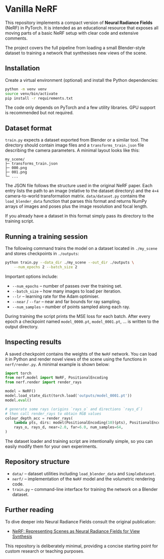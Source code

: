 # Vanilla NeRF

This repository implements a compact version of **Neural Radiance Fields** (NeRF) in PyTorch.  It is intended as an educational resource that exposes all moving parts of a basic NeRF setup with clear code and extensive comments.

The project covers the full pipeline from loading a small Blender-style dataset to training a network that synthesises new views of the scene.

## Installation

Create a virtual environment (optional) and install the Python dependencies:

```bash
python -m venv venv
source venv/bin/activate
pip install -r requirements.txt
```

The code only depends on PyTorch and a few utility libraries.  GPU support is recommended but not required.

## Dataset format

`train.py` expects a dataset exported from Blender or a similar tool.  The directory should contain image files and a `transforms_train.json` file describing the camera parameters.  A minimal layout looks like this:

```text
my_scene/
├─ transforms_train.json
├─ 000.png
├─ 001.png
└─ ...
```

The JSON file follows the structure used in the original NeRF paper.  Each entry lists the path to an image (relative to the dataset directory) and the `4×4` camera-to-world transformation matrix.  `data/dataset.py` contains the `load_blender_data` function that parses this format and returns NumPy arrays of images and poses plus the image resolution and focal length.

If you already have a dataset in this format simply pass its directory to the training script.

## Running a training session

The following command trains the model on a dataset located in `./my_scene` and stores checkpoints in `./outputs`:

```bash
python train.py --data_dir ./my_scene --out_dir ./outputs \
    --num_epochs 2 --batch_size 2
```

Important options include:

- `--num_epochs` – number of passes over the training set.
- `--batch_size` – how many images to load per iteration.
- `--lr` – learning rate for the Adam optimiser.
- `--near` / `--far` – near and far bounds for ray sampling.
- `--num_samples` – number of points sampled along each ray.

During training the script prints the MSE loss for each batch.  After every epoch a checkpoint named `model_0000.pt`, `model_0001.pt`, ... is written to the output directory.

## Inspecting results

A saved checkpoint contains the weights of the `NeRF` network.  You can load it in Python and render novel views of the scene using the functions in `nerf/render.py`.  A minimal example is shown below:

```python
import torch
from nerf.model import NeRF, PositionalEncoding
from nerf.render import render_rays

model = NeRF()
model.load_state_dict(torch.load('outputs/model_0001.pt'))
model.eval()

# generate some rays (origins `rays_o` and directions `rays_d`)
# then call render_rays to obtain RGB values
colour_depth_acc = render_rays(
    lambda pts, dirs: model(PositionalEncoding(10)(pts), PositionalEncoding(4)(dirs)),
    rays_o, rays_d, near=2.0, far=6.0, num_samples=64,
)
```

The dataset loader and training script are intentionally simple, so you can easily modify them for your own experiments.

## Repository structure

- `data/` – dataset utilities including `load_blender_data` and `SimpleDataset`.
- `nerf/` – implementation of the `NeRF` model and the volumetric rendering code.
- `train.py` – command-line interface for training the network on a Blender dataset.

## Further reading

To dive deeper into Neural Radiance Fields consult the original publication:

- [NeRF: Representing Scenes as Neural Radiance Fields for View Synthesis](https://arxiv.org/abs/2003.08934)

This repository is deliberately minimal, providing a concise starting point for custom research or teaching purposes.
